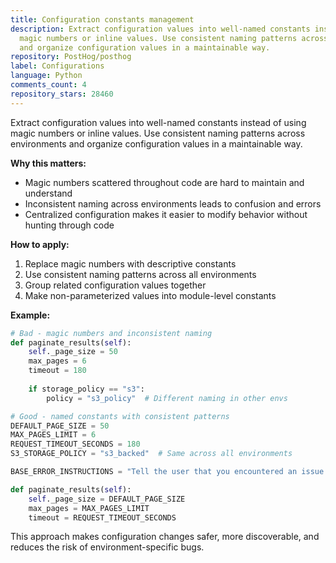 ```yaml
---
title: Configuration constants management
description: Extract configuration values into well-named constants instead of using
  magic numbers or inline values. Use consistent naming patterns across environments
  and organize configuration values in a maintainable way.
repository: PostHog/posthog
label: Configurations
language: Python
comments_count: 4
repository_stars: 28460
---
```


Extract configuration values into well-named constants instead of using magic numbers or inline values. Use consistent naming patterns across environments and organize configuration values in a maintainable way.

**Why this matters:**
- Magic numbers scattered throughout code are hard to maintain and understand
- Inconsistent naming across environments leads to confusion and errors
- Centralized configuration makes it easier to modify behavior without hunting through code

**How to apply:**
1. Replace magic numbers with descriptive constants
2. Use consistent naming patterns across all environments
3. Group related configuration values together
4. Make non-parameterized values into module-level constants

**Example:**
```python
# Bad - magic numbers and inconsistent naming
def paginate_results(self):
    self._page_size = 50
    max_pages = 6
    timeout = 180
    
    if storage_policy == "s3":
        policy = "s3_policy"  # Different naming in other envs

# Good - named constants with consistent patterns
DEFAULT_PAGE_SIZE = 50
MAX_PAGES_LIMIT = 6
REQUEST_TIMEOUT_SECONDS = 180
S3_STORAGE_POLICY = "s3_backed"  # Same across all environments

BASE_ERROR_INSTRUCTIONS = "Tell the user that you encountered an issue..."

def paginate_results(self):
    self._page_size = DEFAULT_PAGE_SIZE
    max_pages = MAX_PAGES_LIMIT
    timeout = REQUEST_TIMEOUT_SECONDS
```

This approach makes configuration changes safer, more discoverable, and reduces the risk of environment-specific bugs.